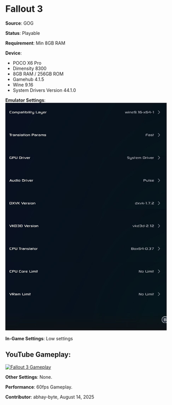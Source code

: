 # Fallout 3

**Source**: GOG

**Status**: Playable

**Requirement**: Min 8GB RAM

**Device**:
*   POCO X6 Pro
*   Dimensity 8300
*   8GB RAM / 256GB ROM
*   Gamehub 4.1.5
*   Wine 9.16
*   System Drivers Version 44.1.0

**Emulator Settings**:
![Emulator Settings](../../settings/fo3_s1.png)

**In-Game Settings**:
Low settings

## YouTube Gameplay: 

[![Fallout 3 Gameplay](https://img.youtube.com/vi/wMMd0STTzeY/0.jpg)](https://www.youtube.com/watch?v=wMMd0STTzeY)

**Other Settings**:
None.

**Performance**: 60fps Gameplay.

**Contributor**: abhay-byte, August 14, 2025
